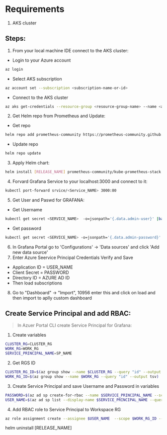 <h1> Requirements </h1>

1. AKS cluster 

<h2> Steps: </h2>

1. From your local machine IDE connect to the AKS cluster:
- Login to your Azure account
```Bash
az login
```
- Select AKS subscription
```Bash
az account set --subscription <subscription-name-or-id>
```
- Connect to the AKS cluster
```bash
az aks get-credentials --resource-group <resource-group-name> --name <aks-cluster-name>
```
2. Get Helm repo from Prometheus and Update:
- Get repo
```Bash
helm repo add prometheus-community https://prometheus-community.github.io/helm-charts
```
- Update repo
```bash
helm repo update
```
3. Apply Helm chart:
```Bash
helm install [RELEASE_NAME] prometheus-community/kube-prometheus-stack
```
4. Forvard Grafana Service to your localhost:3000 and connect to it:
```bash
kubectl port-forward srvice/<Service_NAME> 3000:80
```
5. Get User and Paswd for GRAFANA:
- Get Username
```bash
kubectl get secret <SERVICE_NAME>  -o=jsonpath='{.data.admin-user}' |base64 -d 
```
- Get password
```bash
kubectl get secret <SERVICE_NAME> -o=jsonpath='{.data.admin-password}' |base64 -d
```
6. In Grafana Portal go to 'Configurations' -> 'Data sources' and click 'Add new data source'
7. Enter Azure Seervice Principal Credentials Verify and Save
- Application ID = USER_NAME
- Client Secret = PASSWORD
- Directory ID = AZURE AD ID
- Then load subscriptions
8. Go to "Dashboard" -> "Import", 10956 enter this and click on load and then import to aplly custom dashboard


<h2> Create Service Principal and add RBAC:</h2>

> In Azuer Portal CLI create Service Principal for Grafana:
1. Create variables
``` Bash
CLUSTER_RG=CLUSTER_RG
WORK_RG=WORK_RG
SERVICE_PRINCIPAL_NAME=SP_NAME
```
2. Get RGS ID
```Bash
CLUSTER_RG_ID=$(az group show --name $CLUSTER_RG --query "id" --output tsv)
WORK_RG_ID=$(az group show --name $WORK_RG --query "id" --output tsv)
```
3. Create Service Principal and save Username and Password in variables
```Bash
PASSWORD=$(az ad sp create-for-rbac --name $SERVICE_PRINCIPAL_NAME --scopes $CLUSTER_RG_ID --role="Monitoring Reader" --query "password" --output tsv)
USER_NAME=$(az ad sp list --display-name $SERVICE_PRINCIPAL_NAME --query "[].appId" --output tsv)
```
4. Add RBAC role to Service Principal to Workspace RG
```Bash
az role assignment create --assignee $USER_NAME  --scope $WORK_RG_ID --role="Monitoring Reader"
``` 

helm uninstall [RELEASE_NAME]